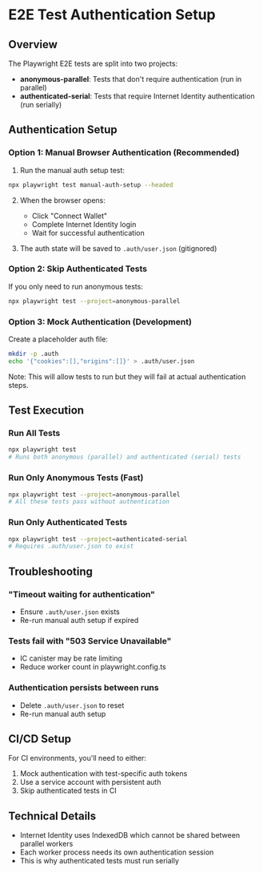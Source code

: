 # E2E Test Authentication Setup

## Overview

The Playwright E2E tests are split into two projects:
- **anonymous-parallel**: Tests that don't require authentication (run in parallel)
- **authenticated-serial**: Tests that require Internet Identity authentication (run serially)

## Authentication Setup

### Option 1: Manual Browser Authentication (Recommended)

1. Run the manual auth setup test:
```bash
npx playwright test manual-auth-setup --headed
```

2. When the browser opens:
   - Click "Connect Wallet"
   - Complete Internet Identity login
   - Wait for successful authentication

3. The auth state will be saved to `.auth/user.json` (gitignored)

### Option 2: Skip Authenticated Tests

If you only need to run anonymous tests:
```bash
npx playwright test --project=anonymous-parallel
```

### Option 3: Mock Authentication (Development)

Create a placeholder auth file:
```bash
mkdir -p .auth
echo '{"cookies":[],"origins":[]}' > .auth/user.json
```

Note: This will allow tests to run but they will fail at actual authentication steps.

## Test Execution

### Run All Tests
```bash
npx playwright test
# Runs both anonymous (parallel) and authenticated (serial) tests
```

### Run Only Anonymous Tests (Fast)
```bash
npx playwright test --project=anonymous-parallel
# All these tests pass without authentication
```

### Run Only Authenticated Tests
```bash
npx playwright test --project=authenticated-serial
# Requires .auth/user.json to exist
```

## Troubleshooting

### "Timeout waiting for authentication"
- Ensure `.auth/user.json` exists
- Re-run manual auth setup if expired

### Tests fail with "503 Service Unavailable"
- IC canister may be rate limiting
- Reduce worker count in playwright.config.ts

### Authentication persists between runs
- Delete `.auth/user.json` to reset
- Re-run manual auth setup

## CI/CD Setup

For CI environments, you'll need to either:
1. Mock authentication with test-specific auth tokens
2. Use a service account with persistent auth
3. Skip authenticated tests in CI

## Technical Details

- Internet Identity uses IndexedDB which cannot be shared between parallel workers
- Each worker process needs its own authentication session
- This is why authenticated tests must run serially